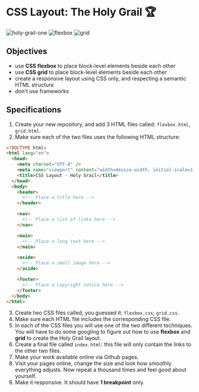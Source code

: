 # CSS Layout: The Holy Grail 🏆
![holy-grail-one](https://user-images.githubusercontent.com/84382812/136959366-439d1ea7-fe9d-4ba7-8520-30f9e64d2250.PNG)
![flexbox](https://user-images.githubusercontent.com/84382812/136959379-35ae274e-9df2-44c7-bb2e-839b5e6058d5.PNG)
![grid](https://user-images.githubusercontent.com/84382812/136959389-e51de549-f03e-43a5-9184-1ffc5ee373ab.PNG)

## Objectives

- use **CSS flexbox** to place block-level elements beside each other
- use **CSS grid** to place block-level elements beside each other
- create a responsive layout using CSS only, and respecting a semantic HTML structure
- don't use frameworks

## Specifications

1. Create your new repository, and add 3 HTML files called: `flexbox.html`, `grid.html`.
2. Make sure each of the two files uses the following HTML structure:

```html
<!DOCTYPE html>
<html lang="en">
  <head>
    <meta charset="UTF-8" />
    <meta name="viewport" content="width=device-width, initial-scale=1.0" />
    <title>CSS Layout - Holy Grail</title>
  </head>
  <body>
    <header>
      <!-- Place a title here -->
    </header>

    <nav>
      <!-- Place a list of links here -->
    </nav>

    <main>
      <!-- Place a long text here -->
    </main>

    <aside>
      <!-- Place a small image here -->
    </aside>

    <footer>
      <!-- Place a copyright notice here -->
    </footer>
  </body>
</html>
```

3. Create two CSS files called, you guessed it: `flexbox.css`, `grid.css`.
4. Make sure each HTML file includes the corresponding CSS file.
5. In each of the CSS files you will use one of the two different techniques. You will have to do some googling to figure out how to use **flexbox** and **grid** to create the Holy Grail layout.
6. Create a final file called `index.html`: this file will only contain the links to the other two files.
7. Make your work available online via Github pages.
8. Visit your pages online, change the size and look how smoothly everything adjusts. Now repeat a thousand times and feel good about yourself.
9. Make it responsive. It should have **1 breakpoint** only.
